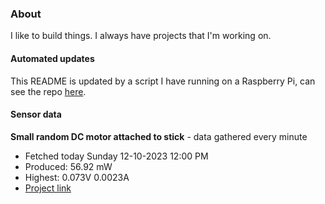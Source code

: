 ### About
I like to build things. I always have projects that I'm working on.

#### Automated updates
This README is updated by a script I have running on a Raspberry Pi, can see the repo [here](https://github.com/jdc-cunningham/raspi-git-repo-updater).

#### Sensor data


**Small random DC motor attached to stick** - data gathered every minute
- Fetched today Sunday 12-10-2023 12:00 PM
- Produced: 56.92 mW
- Highest: 0.073V 0.0023A
- [Project link](https://github.com/jdc-cunningham/turbine-raspi)